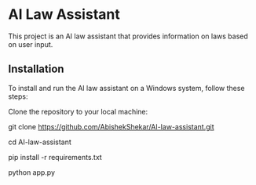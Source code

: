 # AI Law Assistant

This project is an AI law assistant that provides information on laws based on user input.

## Installation

To install and run the AI law assistant on a Windows system, follow these steps:

 Clone the repository to your local machine:
  
   git clone https://github.com/AbishekShekar/AI-law-assistant.git
   
 cd AI-law-assistant

pip install -r requirements.txt

python app.py
